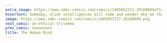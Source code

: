 ```yaml
---
extra_image: https://www.smbc-comics.com/comics/1465052211-20160604after.png
hovertext: Someday, alien intelligences will come and wonder why we thought hoarders were the crazy ones.
image: https://www.smbc-comics.com/comics/1465051757-20160604.png
next_comic: an-ethical-trilemma
prev_comic: noooooooo
title: The Human Mind
---
```


